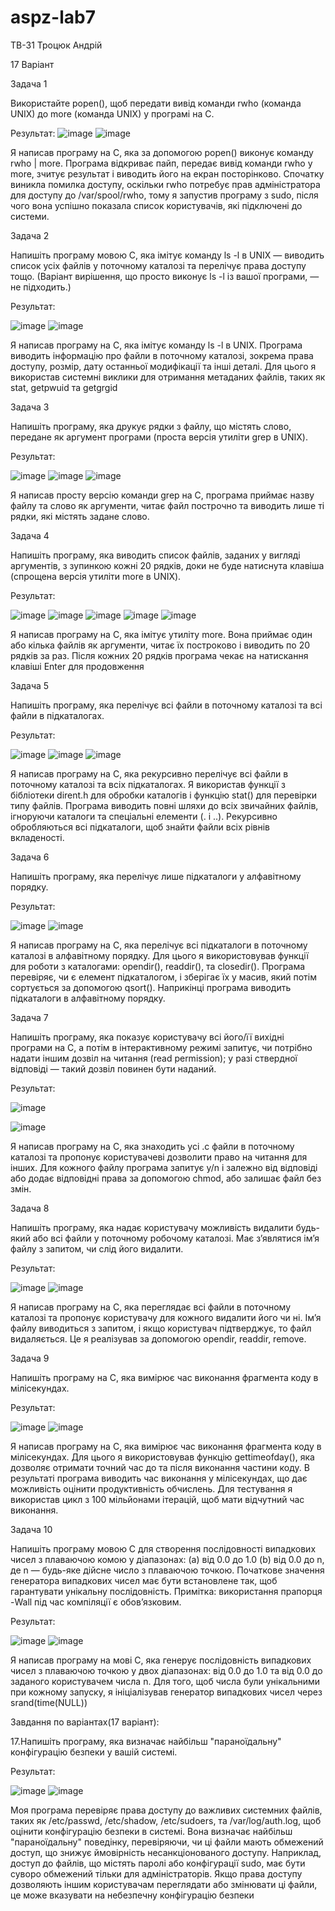 # aspz-lab7
ТВ-31 Троцюк Андрій

17 Варіант

Задача 1

Використайте popen(), щоб передати вивід команди rwho (команда UNIX) до more (команда UNIX) у програмі на C.

Результат:
![image](https://github.com/user-attachments/assets/70103ad4-9bf0-48c0-9142-6db4d655116b)
![image](https://github.com/user-attachments/assets/9a92d817-7b0a-4223-b37c-e846cef8fb58)



Я написав програму на C, яка за допомогою popen() виконує команду rwho | more. Програма відкриває пайп, передає вивід команди rwho у more, зчитує результат і виводить його на екран посторінково. Спочатку виникла помилка доступу, оскільки rwho потребує прав адміністратора для доступу до /var/spool/rwho, тому я запустив програму з sudo, після чого вона успішно показала список користувачів, які підключені до системи.

Задача 2

 Напишіть програму мовою C, яка імітує команду ls -l в UNIX — виводить список усіх файлів у поточному каталозі та перелічує права доступу тощо.
 (Варіант вирішення, що просто виконує ls -l із вашої програми, — не підходить.)

Результат:

![image](https://github.com/user-attachments/assets/cfe95491-868b-4a4f-92c8-80749be4c733)
![image](https://github.com/user-attachments/assets/63ec1334-ca3b-4e8d-b181-23824ddd78ac)


Я написав програму на C, яка імітує команду ls -l в UNIX. Програма виводить інформацію про файли в поточному каталозі, зокрема права доступу, розмір, дату останньої модифікації та інші деталі. Для цього я використав системні виклики для отримання метаданих файлів, таких як stat, getpwuid та getgrgid

Задача 3

 Напишіть програму, яка друкує рядки з файлу, що містять слово, передане як аргумент програми (проста версія утиліти grep в UNIX).
 
Результат:

![image](https://github.com/user-attachments/assets/6eb4cdf8-5cb4-4751-8e92-bf1f9d28060b)
![image](https://github.com/user-attachments/assets/d2421c28-bb33-4294-93cc-42a9d841aa42)
![image](https://github.com/user-attachments/assets/8209eea4-2c26-4079-a2bc-d6987cbe7e69)


Я написав просту версію команди grep на C, програма приймає назву файлу та слово як аргументи, читає файл построчно та виводить лише ті рядки, які містять задане слово.

Задача 4

 Напишіть програму, яка виводить список файлів, заданих у вигляді аргументів, з зупинкою кожні 20 рядків, доки не буде натиснута клавіша (спрощена версія утиліти more в UNIX).
 
Результат:

![image](https://github.com/user-attachments/assets/5f83da76-5441-4a3b-bc38-235827b475d0)
![image](https://github.com/user-attachments/assets/0e7bad2e-566f-4d4c-be72-59e580423f5c)
![image](https://github.com/user-attachments/assets/0f8013af-e1db-47be-9051-cbe7b10e8820)
![image](https://github.com/user-attachments/assets/61830d3b-4936-485e-99e8-4662903efac9)
![image](https://github.com/user-attachments/assets/6c684a4b-39ce-489c-b165-f5f6d10b0118)


Я написав програму на C, яка імітує утиліту more. Вона приймає один або кілька файлів як аргументи, читає їх построково і виводить по 20 рядків за раз. Після кожних 20 рядків програма чекає на натискання клавіші Enter для продовження

Задача 5

 Напишіть програму, яка перелічує всі файли в поточному каталозі та всі файли в підкаталогах.
 
Результат:

![image](https://github.com/user-attachments/assets/00bb1f11-a674-4c83-9d99-5bb6d9f40dc2)
![image](https://github.com/user-attachments/assets/c81958cd-cff1-431d-80d8-8866a86450a2)
![image](https://github.com/user-attachments/assets/9761f5e7-89d7-4d1b-a206-b0ae66f91e6d)


Я написав програму на C, яка рекурсивно перелічує всі файли в поточному каталозі та всіх підкаталогах. Я використав функції з бібліотеки dirent.h для обробки каталогів і функцію stat() для перевірки типу файлів. Програма виводить повні шляхи до всіх звичайних файлів, ігноруючи каталоги та спеціальні елементи (. і ..). Рекурсивно обробляються всі підкаталоги, щоб знайти файли всіх рівнів вкладеності.

Задача 6

 Напишіть програму, яка перелічує лише підкаталоги у алфавітному порядку.

Результат:

![image](https://github.com/user-attachments/assets/90ede480-71fb-41bd-8741-872cac5849c4)
![image](https://github.com/user-attachments/assets/cdf99ef2-3919-4a37-a11f-540ba85dc01a)


Я написав програму на C, яка перелічує всі підкаталоги в поточному каталозі в алфавітному порядку. Для цього я використовував функції для роботи з каталогами: opendir(), readdir(), та closedir(). Програма перевіряє, чи є елемент підкаталогом, і зберігає їх у масив, який потім сортується за допомогою qsort(). Наприкінці програма виводить підкаталоги в алфавітному порядку.

Задача 7

 Напишіть програму, яка показує користувачу всі його/її вихідні програми на C, а потім в інтерактивному режимі запитує, чи потрібно надати іншим дозвіл на читання (read permission); у разі ствердної відповіді — такий дозвіл повинен бути наданий.
 
Результат:

![image](https://github.com/user-attachments/assets/6de54580-3adf-4c70-94ea-66eacd15cf69)

![image](https://github.com/user-attachments/assets/4665d373-8d71-4ddb-aac5-841cc99ad1d5)

Я написав програму на C, яка знаходить усі .c файли в поточному каталозі та пропонує користувачеві дозволити право на читання для інших. Для кожного файлу програма запитує y/n і залежно від відповіді або додає відповідні права за допомогою chmod, або залишає файл без змін.

Задача 8

 Напишіть програму, яка надає користувачу можливість видалити будь-який або всі файли у поточному робочому каталозі. Має з’являтися ім’я файлу з запитом, чи слід його видалити.

Результат:

![image](https://github.com/user-attachments/assets/579b9c4a-a7fe-4be6-8264-176f86c29de9)
![image](https://github.com/user-attachments/assets/b2119d83-9d41-4137-9d26-ef26a758b4fb)


Я написав програму на C, яка переглядає всі файли в поточному каталозі та пропонує користувачу для кожного видалити його чи ні. Ім’я файлу виводиться з запитом, і якщо користувач підтверджує, то файл видаляється. Це я реалізував за допомогою opendir, readdir, remove.

Задача 9
 
 Напишіть програму на C, яка вимірює час виконання фрагмента коду в мілісекундах.

Результат:

![image](https://github.com/user-attachments/assets/27af2669-102b-4cee-a865-45f347929421)
![image](https://github.com/user-attachments/assets/9a2a5628-08a6-4dca-aead-e522c3841fe7)


Я написав програму на C, яка вимірює час виконання фрагмента коду в мілісекундах. Для цього я використовував функцію gettimeofday(), яка дозволяє отримати точний час до та після виконання частини коду. В результаті програма виводить час виконання у мілісекундах, що дає можливість оцінити продуктивність обчислень. Для тестування я використав цикл з 100 мільйонами ітерацій, щоб мати відчутний час виконання.

Задача 10
 
 Напишіть програму мовою C для створення послідовності випадкових чисел з плаваючою комою у діапазонах:
 (a) від 0.0 до 1.0
 (b) від 0.0 до n, де n — будь-яке дійсне число з плаваючою точкою.
 Початкове значення генератора випадкових чисел має бути встановлене так, щоб гарантувати унікальну послідовність.
Примітка: використання прапорця -Wall під час компіляції є обов’язковим.

Результат:

![image](https://github.com/user-attachments/assets/23a57376-c906-4e86-99a0-b88f67ae05ad)
![image](https://github.com/user-attachments/assets/524ccd08-4f14-4712-b0d5-5a82f6371269)


Я написав програму на мові C, яка генерує послідовність випадкових чисел з плаваючою точкою у двох діапазонах: від 0.0 до 1.0 та від 0.0 до заданого користувачем числа n. Для того, щоб числа були унікальними при кожному запуску, я ініціалізував генератор випадкових чисел через srand(time(NULL))

Завдання по варіантах(17 варіант):

17.Напишіть програму, яка визначає найбільш "параноїдальну" конфігурацію безпеки у вашій системі.

Результат:

![image](https://github.com/user-attachments/assets/3b5aa718-e339-413a-9460-3c694222a6c1)
![image](https://github.com/user-attachments/assets/096cd0dd-110b-459d-a362-140336500aa7)


Моя програма перевіряє права доступу до важливих системних файлів, таких як /etc/passwd, /etc/shadow, /etc/sudoers, та /var/log/auth.log, щоб оцінити конфігурацію безпеки в системі. Вона визначає найбільш "параноїдальну" поведінку, перевіряючи, чи ці файли мають обмежений доступ, що знижує ймовірність несанкціонованого доступу. Наприклад, доступ до файлів, що містять паролі або конфігурації sudo, має бути суворо обмежений тільки для адміністраторів. Якщо права доступу дозволяють іншим користувачам переглядати або змінювати ці файли, це може вказувати на небезпечну конфігурацію безпеки

